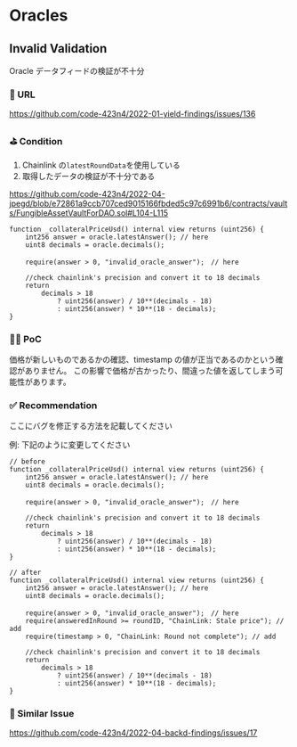 # Oracles

## Invalid Validation

Oracle データフィードの検証が不十分

### 🔗 URL

https://github.com/code-423n4/2022-01-yield-findings/issues/136

### ⛳️ Condition

1. Chainlink の`latestRoundData`を使用している
2. 取得したデータの検証が不十分である

https://github.com/code-423n4/2022-04-jpegd/blob/e72861a9ccb707ced9015166fbded5c97c6991b6/contracts/vaults/FungibleAssetVaultForDAO.sol#L104-L115

```
function _collateralPriceUsd() internal view returns (uint256) {
    int256 answer = oracle.latestAnswer(); // here
    uint8 decimals = oracle.decimals();

    require(answer > 0, "invalid_oracle_answer");　// here

    //check chainlink's precision and convert it to 18 decimals
    return
        decimals > 18
            ? uint256(answer) / 10**(decimals - 18)
            : uint256(answer) * 10**(18 - decimals);
}
```

### 👨‍💻 PoC

価格が新しいものであるかの確認、timestamp の値が正当であるのかという確認がありません。
この影響で価格が古かったり、間違った値を返してしまう可能性があります。

### ✅ Recommendation

ここにバグを修正する方法を記載してください

例: 下記のように変更してください

```
// before
function _collateralPriceUsd() internal view returns (uint256) {
    int256 answer = oracle.latestAnswer(); // here
    uint8 decimals = oracle.decimals();

    require(answer > 0, "invalid_oracle_answer");　// here

    //check chainlink's precision and convert it to 18 decimals
    return
        decimals > 18
            ? uint256(answer) / 10**(decimals - 18)
            : uint256(answer) * 10**(18 - decimals);
}

// after
function _collateralPriceUsd() internal view returns (uint256) {
    int256 answer = oracle.latestAnswer(); // here
    uint8 decimals = oracle.decimals();

    require(answer > 0, "invalid_oracle_answer");　// here
    require(answeredInRound >= roundID, "ChainLink: Stale price"); // add
    require(timestamp > 0, "ChainLink: Round not complete"); // add

    //check chainlink's precision and convert it to 18 decimals
    return
        decimals > 18
            ? uint256(answer) / 10**(decimals - 18)
            : uint256(answer) * 10**(18 - decimals);
}
```

### 👬 Similar Issue

https://github.com/code-423n4/2022-04-backd-findings/issues/17
